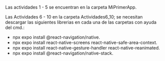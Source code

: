 Las actividades 1 - 5 se encuentran en la carpeta MiPrimerApp.

Las Actividades 6 - 10 en la carpeta Actividades6_10; se necesitan descargar las siguientes librerias en cada una de las carpetas con ayuda del cmd.:

- npx expo install @react-navigation/native.
- npx expo install react-native-screens react-native-safe-area-context.
- npx expo install react-native-gesture-handler react-native-reanimated.
- npx expo install @react-navigation/native-stack.


